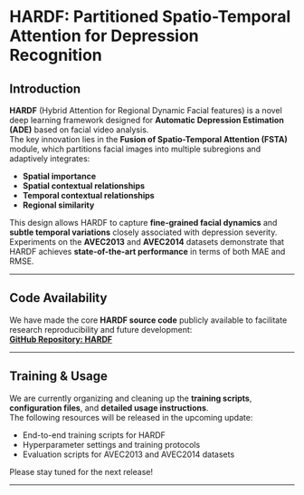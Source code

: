 # HARDF: Partitioned Spatio-Temporal Attention for Depression Recognition

## Introduction
**HARDF** (Hybrid Attention for Regional Dynamic Facial features) is a novel deep learning framework designed for **Automatic Depression Estimation (ADE)** based on facial video analysis.  
The key innovation lies in the **Fusion of Spatio-Temporal Attention (FSTA)** module, which partitions facial images into multiple subregions and adaptively integrates:
- **Spatial importance**  
- **Spatial contextual relationships**  
- **Temporal contextual relationships**  
- **Regional similarity**  

This design allows HARDF to capture **fine-grained facial dynamics** and **subtle temporal variations** closely associated with depression severity.  
Experiments on the **AVEC2013** and **AVEC2014** datasets demonstrate that HARDF achieves **state-of-the-art performance** in terms of both MAE and RMSE.

---

## Code Availability
We have made the core **HARDF source code** publicly available to facilitate research reproducibility and future development:  
[**GitHub Repository: HARDF**](https://github.com/muzixingyun/HARDF)

---

## Training & Usage
We are currently organizing and cleaning up the **training scripts**, **configuration files**, and **detailed usage instructions**.  
The following resources will be released in the upcoming update:
- End-to-end training scripts for HARDF
- Hyperparameter settings and training protocols
- Evaluation scripts for AVEC2013 and AVEC2014 datasets

Please stay tuned for the next release!

---
